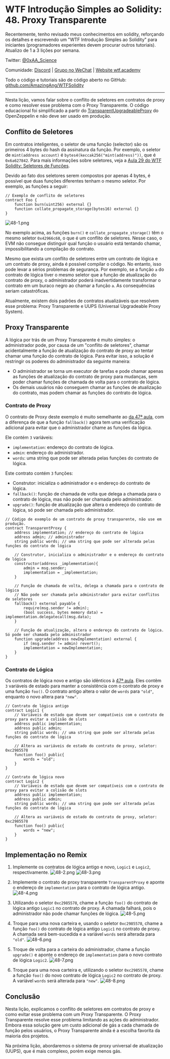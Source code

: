 # WTF Introdução Simples ao Solidity: 48. Proxy Transparente

Recentemente, tenho revisado meus conhecimentos em solidity, reforçando os detalhes e escrevendo um "WTF Introdução Simples ao Solidity" para iniciantes (programadores experientes devem procurar outros tutoriais). Atualizo de 1 a 3 lições por semana.

Twitter: [@0xAA_Science](https://twitter.com/0xAA_Science)

Comunidade: [Discord](https://discord.gg/5akcruXrsk) | [Grupo no WeChat](https://docs.google.com/forms/d/e/1FAIpQLSe4KGT8Sh6sJ7hedQRuIYirOoZK_85miz3dw7vA1-YjodgJ-A/viewform?usp=sf_link) | [Website wtf.academy](https://wtf.academy)

Todo o código e tutoriais são de código aberto no GitHub: [github.com/AmazingAng/WTFSolidity](https://github.com/AmazingAng/WTF-Solidity)

---

Nesta lição, vamos falar sobre o conflito de seletores em contratos de proxy e como resolver esse problema com o Proxy Transparente. O código educacional foi simplificado a partir do [TransparentUpgradeableProxy](https://github.com/OpenZeppelin/openzeppelin-contracts/blob/master/contracts/proxy/transparent/TransparentUpgradeableProxy.sol) do OpenZeppelin e não deve ser usado em produção.

## Conflito de Seletores

Em contratos inteligentes, o seletor de uma função (selector) são os primeiros 4 bytes do hash da assinatura da função. Por exemplo, o seletor de `mint(address account)` é `bytes4(keccak256("mint(address)"))`, que é `0x6a627842`. Para mais informações sobre seletores, veja a [Aula 29 do WTF Solidity: Seletores de Funções](../29_Selector/readme_pt-br.md).

Devido ao fato dos seletores serem compostos por apenas 4 bytes, é possível que duas funções diferentes tenham o mesmo seletor. Por exemplo, as funções a seguir:

```solidity
// Exemplo de conflito de seletores
contract Foo {
    function burn(uint256) external {}
    function collate_propagate_storage(bytes16) external {}
}
```

![48-1.png](./img/48-1.png)

No exemplo acima, as funções `burn()` e `collate_propagate_storage()` têm o mesmo seletor `0x42966c68`, o que é um conflito de seletores. Nesse caso, o EVM não consegue distinguir qual função o usuário está tentando chamar, impossibilitando a compilação do contrato.

Mesmo que exista um conflito de seletores entre um contrato de lógica e um contrato de proxy, ainda é possível compilar o código. No entanto, isso pode levar a sérios problemas de segurança. Por exemplo, se a função `a` do contrato de lógica tiver o mesmo seletor que a função de atualização do contrato de proxy, o administrador poderá inadvertidamente transformar o contrato em um buraco negro ao chamar a função `a`. As consequências seriam catastróficas.

Atualmente, existem dois padrões de contratos atualizáveis que resolvem esse problema: Proxy Transparente e UUPS (Universal Upgradeable Proxy System).

## Proxy Transparente

A lógica por trás de um Proxy Transparente é muito simples: o administrador pode, por causa de um "conflito de seletores", chamar acidentalmente a função de atualização do contrato de proxy ao tentar chamar uma função do contrato de lógica. Para evitar isso, a solução é restringir os poderes do administrador da seguinte maneira:

- O administrador se torna um executor de tarefas e pode chamar apenas as funções de atualização do contrato de proxy para mudanças, sem poder chamar funções de chamada de volta para o contrato de lógica.
- Os demais usuários não conseguem chamar as funções de atualização do contrato, mas podem chamar as funções do contrato de lógica.

### Contrato de Proxy

O contrato de Proxy deste exemplo é muito semelhante ao [da 47ª aula](../47_Upgrade/readme_pt-br.md), com a diferença de que a função `fallback()` agora tem uma verificação adicional para evitar que o administrador chame as funções da lógica.

Ele contém `3` variáveis:
- `implementation`: endereço do contrato de lógica.
- `admin`: endereço do administrador.
- `words`: uma string que pode ser alterada pelas funções do contrato de lógica.

Este contrato contém `3` funções:

- Construtor: inicializa o administrador e o endereço do contrato de lógica.
- `fallback()`: função de chamada de volta que delega a chamada para o contrato de lógica, mas não pode ser chamada pelo administrador.
- `upgrade()`: função de atualização que altera o endereço do contrato de lógica, só pode ser chamada pelo administrador.

```solidity
// Código de exemplo de um contrato de proxy transparente, não use em produção.
contract TransparentProxy {
    address implementation; // endereço do contrato de lógica
    address admin; // administrador
    string public words; // uma string que pode ser alterada pelas funções do contrato de lógica

    // Construtor, inicializa o administrador e o endereço do contrato de lógica
    constructor(address _implementation){
        admin = msg.sender;
        implementation = _implementation;
    }

    // Função de chamada de volta, delega a chamada para o contrato de lógica
    // Não pode ser chamada pelo administrador para evitar conflitos de seletores
    fallback() external payable {
        require(msg.sender != admin);
        (bool success, bytes memory data) = implementation.delegatecall(msg.data);
    }

    // Função de atualização, altera o endereço do contrato de lógica. Só pode ser chamada pelo administrador
    function upgrade(address newImplementation) external {
        if (msg.sender != admin) revert();
        implementation = newImplementation;
    }
}
```

### Contrato de Lógica

Os contratos de lógica novo e antigo são idênticos à [47ª aula](../47_Upgrade/readme_pt-br.md). Eles contêm `3` variáveis de estado para manter a consistência com o contrato de proxy e uma função `foo()`. O contrato antigo altera o valor de `words` para `"old"`, enquanto o novo altera para `"new"`.

```solidity
// Contrato de lógica antigo
contract Logic1 {
    // Variáveis de estado que devem ser compatíveis com o contrato de proxy para evitar a colisão de slots
    address public implementation; 
    address public admin; 
    string public words; // uma string que pode ser alterada pelas funções do contrato de lógica

    // Altera as variáveis de estado do contrato de proxy, seletor: 0xc2985578
    function foo() public{
        words = "old";
    }
}

// Contrato de lógica novo
contract Logic2 {
    // Variáveis de estado que devem ser compatíveis com o contrato de proxy para evitar a colisão de slots
    address public implementation; 
    address public admin; 
    string public words; // uma string que pode ser alterada pelas funções do contrato de lógica

    // Altera as variáveis de estado do contrato de proxy, seletor: 0xc2985578
    function foo() public{
        words = "new";
    }
}
```

## Implementação no Remix

1. Implemente os contratos de lógica antigo e novo, `Logic1` e `Logic2`, respectivamente.
![48-2.png](./img/48-2.png)
![48-3.png](./img/48-3.png)

2. Implemente o contrato de proxy transparente `TransparentProxy` e aponte o endereço de `implementation` para o contrato de lógica antigo.
![48-4.png](./img/48-4.png)

3. Utilizando o seletor `0xc2985578`, chame a função `foo()` do contrato de lógica antigo `Logic1` no contrato de proxy. A chamada falhará, pois o administrador não pode chamar funções de lógica.
![48-5.png](./img/48-5.png)

4. Troque para uma nova carteira e, usando o seletor `0xc2985578`, chame a função `foo()` do contrato de lógica antigo `Logic1` no contrato de proxy. A chamada será bem-sucedida e a variável `words` será alterada para `"old"`.
![48-6.png](./img/48-6.png)

5. Troque de volta para a carteira do administrador, chame a função `upgrade()` e aponte o endereço de `implementation` para o novo contrato de lógica `Logic2`.
![48-7.png](./img/48-7.png)

6. Troque para uma nova carteira e, utilizando o seletor `0xc2985578`, chame a função `foo()` do novo contrato de lógica `Logic2` no contrato de proxy. A variável `words` será alterada para `"new"`.
![48-8.png](./img/48-8.png)

## Conclusão

Nesta lição, explicamos o conflito de seletores em contratos de proxy e como evitar esse problema com um Proxy Transparente. O Proxy Transparente resolve esse problema limitando as ações do administrador. Embora essa solução gere um custo adicional de gás a cada chamada de função pelos usuários, o Proxy Transparente ainda é a escolha favorita da maioria dos projetos.

Na próxima lição, abordaremos o sistema de proxy universal de atualização (UUPS), que é mais complexo, porém exige menos gás.

